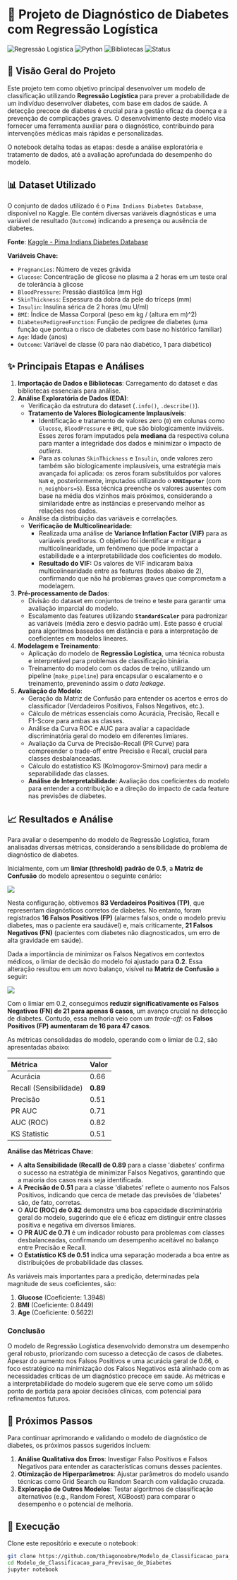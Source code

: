 # 🧪 Projeto de Diagnóstico de Diabetes com Regressão Logística

![Regressão Logística](https://img.shields.io/badge/Modelo-Regressão%20Logística-blueviolet)
![Python](https://img.shields.io/badge/Linguagem-Python-blue)
![Bibliotecas](https://img.shields.io/badge/Bibliotecas-Pandas%2C%20Matplotlib%2C%20Seaborn%2C%20Scikit--learn-brightgreen)
![Status](https://img.shields.io/badge/Status-Concluído-success)

## 📝 Visão Geral do Projeto


Este projeto tem como objetivo principal desenvolver um modelo de classificação utilizando **Regressão Logística** para prever a probabilidade de um indivíduo desenvolver diabetes, com base em dados de saúde. A detecção precoce de diabetes é crucial para a gestão eficaz da doença e a prevenção de complicações graves. O desenvolvimento deste modelo visa fornecer uma ferramenta auxiliar para o diagnóstico, contribuindo para intervenções médicas mais rápidas e personalizadas.

O notebook detalha todas as etapas: desde a análise exploratória e tratamento de dados, até a avaliação aprofundada do desempenho do modelo.

## 📊 Dataset Utilizado

O conjunto de dados utilizado é o `Pima Indians Diabetes Database`, disponível no Kaggle. Ele contém diversas variáveis diagnósticas e uma variável de resultado (`Outcome`) indicando a presença ou ausência de diabetes.

**Fonte**: [Kaggle - Pima Indians Diabetes Database](https://www.kaggle.com/uciml/pima-indians-diabetes-database)

**Variáveis Chave:**
* `Pregnancies`: Número de vezes grávida
* `Glucose`: Concentração de glicose no plasma a 2 horas em um teste oral de tolerância à glicose
* `BloodPressure`: Pressão diastólica (mm Hg)
* `SkinThickness`: Espessura da dobra da pele do tríceps (mm)
* `Insulin`: Insulina sérica de 2 horas (mu U/ml)
* `BMI`: Índice de Massa Corporal (peso em kg / (altura em m)^2)
* `DiabetesPedigreeFunction`: Função de pedigree de diabetes (uma função que pontua o risco de diabetes com base no histórico familiar)
* `Age`: Idade (anos)
* `Outcome`: Variável de classe (0 para não diabético, 1 para diabético)

## ✨ Principais Etapas e Análises

1.  **Importação de Dados e Bibliotecas**: Carregamento do dataset e das bibliotecas essenciais para análise.
2.  **Análise Exploratória de Dados (EDA)**:
    * Verificação da estrutura do dataset (`.info()`, `.describe()`).
    * **Tratamento de Valores Biologicamente Implausíveis**:
        * Identificação e tratamento de valores zero (`0`) em colunas como `Glucose`, `BloodPressure` e `BMI`, que são biologicamente inviáveis. Esses zeros foram imputados pela **mediana** da respectiva coluna para manter a integridade dos dados e minimizar o impacto de *outliers*.
        * Para as colunas `SkinThickness` e `Insulin`, onde valores zero também são biologicamente implausíveis, uma estratégia mais avançada foi aplicada: os zeros foram substituídos por valores `NaN` e, posteriormente, imputados utilizando o **`KNNImputer`** (com `n_neighbors=5`). Essa técnica preenche os valores ausentes com base na média dos vizinhos mais próximos, considerando a similaridade entre as instâncias e preservando melhor as relações nos dados.
    * Análise da distribuição das variáveis e correlações.
    * **Verificação de Multicolinearidade:**
        * Realizada uma análise de **Variance Inflation Factor (VIF)** para as variáveis preditoras. O objetivo foi identificar e mitigar a multicolinearidade, um fenômeno que pode impactar a estabilidade e a interpretabilidade dos coeficientes do modelo.
        * **Resultado do VIF:** Os valores de VIF indicaram baixa multicolinearidade entre as features (todos abaixo de 2), confirmando que não há problemas graves que comprometam a modelagem.
3.  **Pré-processamento de Dados**:
    * Divisão do dataset em conjuntos de treino e teste para garantir uma avaliação imparcial do modelo.
    * Escalamento das features utilizando **`StandardScaler`** para padronizar as variáveis (média zero e desvio padrão um). Este passo é crucial para algoritmos baseados em distância e para a interpretação de coeficientes em modelos lineares.
4.  **Modelagem e Treinamento**:
    * Aplicação do modelo de **Regressão Logística**, uma técnica robusta e interpretável para problemas de classificação binária.
    * Treinamento do modelo com os dados de treino, utilizando um pipeline (`make_pipeline`) para encapsular o escalamento e o treinamento, prevenindo assim o *data leakage*.
5.  **Avaliação do Modelo**:
    * Geração da Matriz de Confusão para entender os acertos e erros do classificador (Verdadeiros Positivos, Falsos Negativos, etc.).
    * Cálculo de métricas essenciais como Acurácia, Precisão, Recall e F1-Score para ambas as classes.
    * Análise da Curva ROC e AUC para avaliar a capacidade discriminatória geral do modelo em diferentes limiares.
    * Avaliação da Curva de Precisão-Recall (PR Curve) para compreender o trade-off entre Precisão e Recall, crucial para classes desbalanceadas.
    * Cálculo do estatístico KS (Kolmogorov-Smirnov) para medir a separabilidade das classes.
    * **Análise de Interpretabilidade:** Avaliação dos coeficientes do modelo para entender a contribuição e a direção do impacto de cada feature nas previsões de diabetes.

## 📈 Resultados e Análise

Para avaliar o desempenho do modelo de Regressão Logística, foram analisadas diversas métricas, considerando a sensibilidade do problema de diagnóstico de diabetes.

Inicialmente, com um **limiar (threshold) padrão de 0.5**, a **Matriz de Confusão** do modelo apresentou o seguinte cenário:

![](https://raw.githubusercontent.com/thiagonoobre/Modelo_de_Classificacao_para_Previsao_de_Diabetes/refs/heads/main/imagens/Matriz_Confus%C3%A3o_Threshold05.png)

Nesta configuração, obtivemos **83 Verdadeiros Positivos (TP)**, que representam diagnósticos corretos de diabetes. No entanto, foram registrados **16 Falsos Positivos (FP)** (alarmes falsos, onde o modelo previu diabetes, mas o paciente era saudável) e, mais criticamente, **21 Falsos Negativos (FN)** (pacientes com diabetes não diagnosticados, um erro de alta gravidade em saúde).

Dada a importância de minimizar os Falsos Negativos em contextos médicos, o limiar de decisão do modelo foi ajustado para **0.2**. Essa alteração resultou em um novo balanço, visível na **Matriz de Confusão** a seguir:

![](https://raw.githubusercontent.com/thiagonoobre/Modelo_de_Classificacao_para_Previsao_de_Diabetes/refs/heads/main/imagens/Matriz_Confus%C3%A3o_Threshold02.png)

Com o limiar em 0.2, conseguimos **reduzir significativamente os Falsos Negativos (FN) de 21 para apenas 6 casos**, um avanço crucial na detecção de diabetes. Contudo, essa melhoria veio com um *trade-off*: os **Falsos Positivos (FP) aumentaram de 16 para 47 casos**.

As métricas consolidadas do modelo, operando com o limiar de 0.2, são apresentadas abaixo:

| Métrica | Valor |
| :---------------------- | :---- |
| Acurácia | 0.66 |
| Recall (Sensibilidade) | **0.89** |
| Precisão | 0.51 |
| PR AUC | 0.71 |
| AUC (ROC) | 0.82 |
| KS Statistic | 0.51 |

**Análise das Métricas Chave:**

  * A **alta Sensibilidade (Recall) de 0.89** para a classe 'diabetes' confirma o sucesso na estratégia de minimizar Falsos Negativos, garantindo que a maioria dos casos reais seja identificada.
  * A **Precisão de 0.51** para a classe 'diabetes' reflete o aumento nos Falsos Positivos, indicando que cerca de metade das previsões de 'diabetes' são, de fato, corretas.
  * O **AUC (ROC) de 0.82** demonstra uma boa capacidade discriminatória geral do modelo, sugerindo que ele é eficaz em distinguir entre classes positiva e negativa em diversos limiares.
  * O **PR AUC de 0.71** é um indicador robusto para problemas com classes desbalanceadas, confirmando um desempenho aceitável no balanço entre Precisão e Recall.
  * O **Estatístico KS de 0.51** indica uma separação moderada a boa entre as distribuições de probabilidade das classes.

As variáveis mais importantes para a predição, determinadas pela magnitude de seus coeficientes, são:

1.  **Glucose** (Coeficiente: 1.3948)
2.  **BMI** (Coeficiente: 0.8449)
3.  **Age** (Coeficiente: 0.5622)

### Conclusão

O modelo de Regressão Logística desenvolvido demonstra um desempenho geral robusto, priorizando com sucesso a detecção de casos de diabetes. Apesar do aumento nos Falsos Positivos e uma acurácia geral de 0.66, o foco estratégico na minimização dos Falsos Negativos está alinhado com as necessidades críticas de um diagnóstico precoce em saúde. As métricas e a interpretabilidade do modelo sugerem que ele serve como um sólido ponto de partida para apoiar decisões clínicas, com potencial para refinamentos futuros.

## 🚀 Próximos Passos

Para continuar aprimorando e validando o modelo de diagnóstico de diabetes, os próximos passos sugeridos incluem:

1.  **Análise Qualitativa dos Erros**: Investigar Falso Positivos e Falsos Negativos para entender as características comuns desses pacientes.
2.  **Otimização de Hiperparâmetros**: Ajustar parâmetros do modelo usando técnicas como Grid Search ou Random Search com validação cruzada.
3.  **Exploração de Outros Modelos**: Testar algoritmos de classificação alternativos (e.g., Random Forest, XGBoost) para comparar o desempenho e o potencial de melhoria.

## 📁 Execução

Clone este repositório e execute o notebook:

```bash
git clone https://github.com/thiagonoobre/Modelo_de_Classificacao_para_Previsao_de_Diabetes.git
cd Modelo_de_Classificacao_para_Previsao_de_Diabetes
jupyter notebook
```
